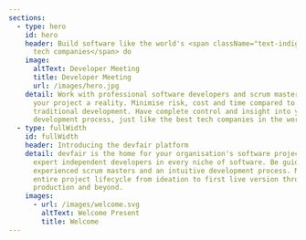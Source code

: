 ```yaml
---
sections:
  - type: hero
    id: hero
    header: Build software like the world's <span className="text-indigo-600">top
      tech companies</span> do
    image:
      altText: Developer Meeting
      title: Developer Meeting
      url: /images/hero.jpg
    detail: Work with professional software developers and scrum masters to make
      your project a reality. Minimise risk, cost and time compared to
      traditional development. Have complete control and insight into your
      development process, just like the best tech companies in the world.
  - type: fullWidth
    id: fullWidth
    header: Introducing the devfair platform
    detail: devfair is the home for your organisation's software projects. Work with
      expert independent developers in every niche of software. Be guided by
      experienced scrum masters and an intuitive development process. Manage the
      entire project lifecycle from ideation to first live version through to
      production and beyond.
    images:
      - url: /images/welcome.svg
        altText: Welcome Present
        title: Welcome
---
```

